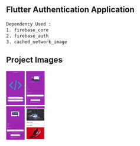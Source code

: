 ## Flutter Authentication Application

```
Dependency Used :
1. firebase_core
2. firebase_auth
3. cached_network_image
```

## Project Images

<img 
    src="Screenshots/SplashScreen.png"
    alt="Splash Screen"
    style="width: 50px"
/>
<img 
    src="Screenshots/LoginPage.png"
    alt="Login Page"
    style="width: 50px"
/>
<br>
<img 
    src="Screenshots/SignupPage.png"
    alt="Signup Page"
    style="width: 50px"
/>
<img 
    src="Screenshots/HomePage.png"
    alt="HomePage"
    style="width: 50px"
/>

